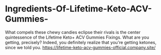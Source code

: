 # Ingredients-Of-Lifetime-Keto-ACV-Gummies-
What compels these chewy candies eclipse their rivals is the center quintessence of the Lifetime Keto+ ACV Gummies Fixings. What are you getting, precisely? Indeed, you definitely realize that you're getting ketones, since we told you. https://lifetime-keto-acv-gummies-official.company.site/
